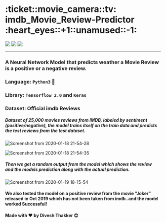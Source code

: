 <h1 align="centre">:ticket::movie_camera::tv: imdb_Movie_Review-Predictor :heart_eyes::+1::unamused::-1: </h1>

[![](https://img.shields.io/badge/Made%20With-Tensorflow-orange?style=for-the-badge&logo=Tensorflow)](https://www.tensorflow.org "Tensorflow")
[![](https://img.shields.io/badge/Made_with-Keras-red?style=for-the-badge&logo=kaiOS)](https://keras.io "Keras")
[![](https://img.shields.io/badge/Made%20With-Python-informational?style=for-the-badge&logo=Python)](https://www.python.org "Python")

---
### A Neural Network Model that predicts weather a Movie Review is a positive or a negative review.
### Language: `Python3`  :snake:
### Library: `Tensorflow 2.0` and `Keras`
### Dataset: Official imdb Reviews
##### Dataset of 25,000 movies reviews from IMDB, labeled by sentiment (positive/negative), the model trains itself on the train data and predicts the test reviews from the test dataset.
![Screenshot from 2020-01-18 21-54-28](https://user-images.githubusercontent.com/52334437/72681234-7a2f5480-3ae7-11ea-87f8-5def97844fcb.png)

![Screenshot from 2020-01-18 21-54-35](https://user-images.githubusercontent.com/52334437/72681245-9501c900-3ae7-11ea-9709-67661bdb99b6.png)
##### Then we get a random output from the model which shows the review and the models prediction along with the actual prediction.
![Screenshot from 2020-01-19 18-15-54](https://user-images.githubusercontent.com/52334437/72681283-ff1a6e00-3ae7-11ea-8c42-3f606e05a0a2.png)
#### We also tested the model on a positive review from the movie "**Joker**" released in Oct 2019 which has not been taken from imdb..and the model worked Successful!
#### Made with :heart: by Divesh Thakker :blush:

